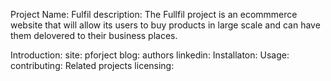 Project Name: Fulfil
description: The Fullfil project is an ecommmerce website that will allow its users to buy products in large scale and can have them delovered to their business places.

Introduction: 
	site:
	pforject blog:
	authors linkedin:
Installaton:
Usage:
contributing:
Related projects
licensing:

